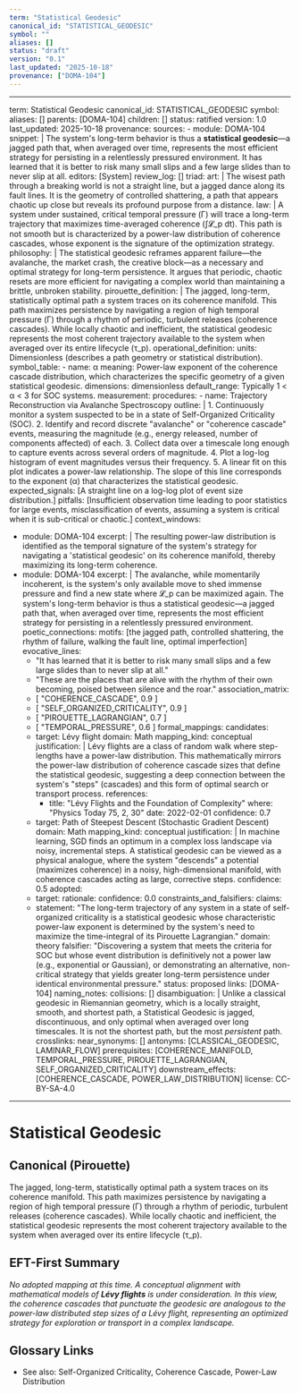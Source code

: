 ```yaml
---
term: "Statistical Geodesic"
canonical_id: "STATISTICAL_GEODESIC"
symbol: ""
aliases: []
status: "draft"
version: "0.1"
last_updated: "2025-10-18"
provenance: ["DOMA-104"]
---
```


---
term: Statistical Geodesic
canonical_id: STATISTICAL_GEODESIC
symbol: 
aliases: []
parents: [DOMA-104]
children: []
status: ratified
version: 1.0
last_updated: 2025-10-18
provenance:
  sources:
    - module: DOMA-104
      snippet: |
        The system's long-term behavior is thus a **statistical geodesic**—a jagged path that, when averaged over time, represents the most efficient strategy for persisting in a relentlessly pressured environment. It has learned that it is better to risk many small slips and a few large slides than to never slip at all.
  editors: [System]
  review_log: []
triad:
  art: |
    The wisest path through a breaking world is not a straight line, but a jagged dance along its fault lines. It is the geometry of controlled shattering, a path that appears chaotic up close but reveals its profound purpose from a distance.
  law: |
    A system under sustained, critical temporal pressure (Γ) will trace a long-term trajectory that maximizes time-averaged coherence (∫𝓛_p dt). This path is not smooth but is characterized by a power-law distribution of coherence cascades, whose exponent is the signature of the optimization strategy.
  philosophy: |
    The statistical geodesic reframes apparent failure—the avalanche, the market crash, the creative block—as a necessary and optimal strategy for long-term persistence. It argues that periodic, chaotic resets are more efficient for navigating a complex world than maintaining a brittle, unbroken stability.
pirouette_definition: |
  The jagged, long-term, statistically optimal path a system traces on its coherence manifold. This path maximizes persistence by navigating a region of high temporal pressure (Γ) through a rhythm of periodic, turbulent releases (coherence cascades). While locally chaotic and inefficient, the statistical geodesic represents the most coherent trajectory available to the system when averaged over its entire lifecycle (τ_p).
operational_definition:
  units: Dimensionless (describes a path geometry or statistical distribution).
  symbol_table:
    - name: α
      meaning: Power-law exponent of the coherence cascade distribution, which characterizes the specific geometry of a given statistical geodesic.
      dimensions: dimensionless
      default_range: Typically 1 < α < 3 for SOC systems.
  measurement:
    procedures:
      - name: Trajectory Reconstruction via Avalanche Spectroscopy
        outline: |
          1. Continuously monitor a system suspected to be in a state of Self-Organized Criticality (SOC).
          2. Identify and record discrete "avalanche" or "coherence cascade" events, measuring the magnitude (e.g., energy released, number of components affected) of each.
          3. Collect data over a timescale long enough to capture events across several orders of magnitude.
          4. Plot a log-log histogram of event magnitudes versus their frequency.
          5. A linear fit on this plot indicates a power-law relationship. The slope of this line corresponds to the exponent (α) that characterizes the statistical geodesic.
        expected_signals: [A straight line on a log-log plot of event size distribution.]
        pitfalls: [Insufficient observation time leading to poor statistics for large events, misclassification of events, assuming a system is critical when it is sub-critical or chaotic.]
context_windows:
  - module: DOMA-104
    excerpt: |
      The resulting power-law distribution is identified as the temporal signature of the system's strategy for navigating a 'statistical geodesic' on its coherence manifold, thereby maximizing its long-term coherence.
  - module: DOMA-104
    excerpt: |
      The avalanche, while momentarily incoherent, is the system's only available move to shed immense pressure and find a new state where 𝓛_p can be maximized again. The system's long-term behavior is thus a statistical geodesic—a jagged path that, when averaged over time, represents the most efficient strategy for persisting in a relentlessly pressured environment.
poetic_connections:
  motifs: [the jagged path, controlled shattering, the rhythm of failure, walking the fault line, optimal imperfection]
  evocative_lines:
    - "It has learned that it is better to risk many small slips and a few large slides than to never slip at all."
    - "These are the places that are alive with the rhythm of their own becoming, poised between silence and the roar."
  association_matrix:
    - [ "COHERENCE_CASCADE", 0.9 ]
    - [ "SELF_ORGANIZED_CRITICALITY", 0.9 ]
    - [ "PIROUETTE_LAGRANGIAN", 0.7 ]
    - [ "TEMPORAL_PRESSURE", 0.6 ]
formal_mappings:
  candidates:
    - target: Lévy flight
      domain: Math
      mapping_kind: conceptual
      justification: |
        Lévy flights are a class of random walk where step-lengths have a power-law distribution. This mathematically mirrors the power-law distribution of coherence cascade sizes that define the statistical geodesic, suggesting a deep connection between the system's "steps" (cascades) and this form of optimal search or transport process.
      references:
        - title: "Lévy Flights and the Foundation of Complexity"
          where: "Physics Today 75, 2, 30"
          date: 2022-02-01
      confidence: 0.7
    - target: Path of Steepest Descent (Stochastic Gradient Descent)
      domain: Math
      mapping_kind: conceptual
      justification: |
        In machine learning, SGD finds an optimum in a complex loss landscape via noisy, incremental steps. A statistical geodesic can be viewed as a physical analogue, where the system "descends" a potential (maximizes coherence) in a noisy, high-dimensional manifold, with coherence cascades acting as large, corrective steps.
      confidence: 0.5
  adopted:
    - target:
      rationale:
      confidence: 0.0
constraints_and_falsifiers:
  claims:
    - statement: "The long-term trajectory of any system in a state of self-organized criticality is a statistical geodesic whose characteristic power-law exponent is determined by the system's need to maximize the time-integral of its Pirouette Lagrangian."
      domain: theory
      falsifier: "Discovering a system that meets the criteria for SOC but whose event distribution is definitively not a power law (e.g., exponential or Gaussian), or demonstrating an alternative, non-critical strategy that yields greater long-term persistence under identical environmental pressure."
      status: proposed
      links: [DOMA-104]
naming_notes:
  collisions: []
  disambiguation: |
    Unlike a classical geodesic in Riemannian geometry, which is a locally straight, smooth, and shortest path, a Statistical Geodesic is jagged, discontinuous, and only optimal when averaged over long timescales. It is not the shortest path, but the most *persistent* path.
crosslinks:
  near_synonyms: []
  antonyms: [CLASSICAL_GEODESIC, LAMINAR_FLOW]
  prerequisites: [COHERENCE_MANIFOLD, TEMPORAL_PRESSURE, PIROUETTE_LAGRANGIAN, SELF_ORGANIZED_CRITICALITY]
  downstream_effects: [COHERENCE_CASCADE, POWER_LAW_DISTRIBUTION]
license: CC-BY-SA-4.0
---

# Statistical Geodesic

## Canonical (Pirouette)
The jagged, long-term, statistically optimal path a system traces on its coherence manifold. This path maximizes persistence by navigating a region of high temporal pressure (Γ) through a rhythm of periodic, turbulent releases (coherence cascades). While locally chaotic and inefficient, the statistical geodesic represents the most coherent trajectory available to the system when averaged over its entire lifecycle (τ_p).

## EFT-First Summary
*No adopted mapping at this time. A conceptual alignment with mathematical models of **Lévy flights** is under consideration. In this view, the coherence cascades that punctuate the geodesic are analogous to the power-law distributed step sizes of a Lévy flight, representing an optimized strategy for exploration or transport in a complex landscape.*

## Glossary Links
- See also: Self-Organized Criticality, Coherence Cascade, Power-Law Distribution